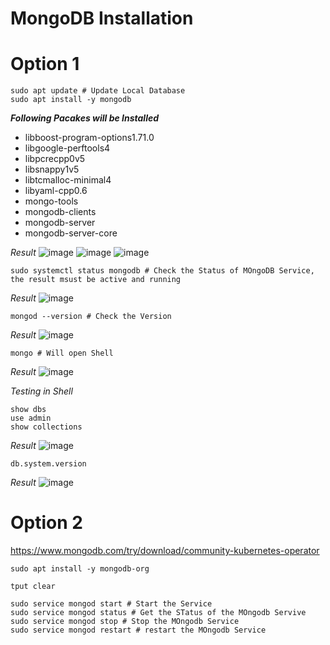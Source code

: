 # MongoDB Installation



# Option 1
```
sudo apt update # Update Local Database 
sudo apt install -y mongodb 
```
**_Following Pacakes will be Installed_**
- libboost-program-options1.71.0 
- libgoogle-perftools4 
- libpcrecpp0v5
- libsnappy1v5 
- libtcmalloc-minimal4 
- libyaml-cpp0.6 
- mongo-tools
- mongodb-clients 
- mongodb-server 
- mongodb-server-core

_Result_
![image](https://user-images.githubusercontent.com/111234771/207018468-81cdf836-d62e-4ccb-b1e4-724f413601f2.png)
![image](https://user-images.githubusercontent.com/111234771/207018575-141b354e-a896-4c26-a53c-53b903f9925a.png)
![image](https://user-images.githubusercontent.com/111234771/207018748-905ed048-b93c-40f0-b970-7fbb85129aa8.png)


```
sudo systemctl status mongodb # Check the Status of MOngoDB Service, the result msust be active and running
```
_Result_
![image](https://user-images.githubusercontent.com/111234771/207018871-7e111909-a7a4-4b6a-a976-00435eee2bcf.png)

```
mongod --version # Check the Version
```
_Result_
![image](https://user-images.githubusercontent.com/111234771/207018996-81536de9-4442-4724-9f93-bf3a14e973d5.png)

```
mongo # Will open Shell
```
_Result_
![image](https://user-images.githubusercontent.com/111234771/207019104-18056138-e835-4aa9-a85e-566adc8ca58d.png)

_Testing in Shell_
```
show dbs
use admin
show collections
```
_Result_
![image](https://user-images.githubusercontent.com/111234771/207019476-f053b857-7800-4749-ba1a-ec211462825b.png)

```
db.system.version
```
_Result_
![image](https://user-images.githubusercontent.com/111234771/207019626-382409f8-76a2-4fa1-86b7-c686bf7cb21a.png)

# Option 2
https://www.mongodb.com/try/download/community-kubernetes-operator

```
sudo apt install -y mongodb-org
```
```
tput clear
```
```
sudo service mongod start # Start the Service
sudo service mongod status # Get the STatus of the MOngodb Servive
sudo service mongod stop # Stop the MOngodb Service
sudo service mongod restart # restart the MOngodb Service
```
